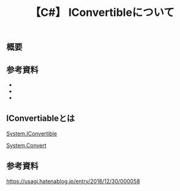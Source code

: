 ﻿---
title: 【C#】 IConvertibleについて
tags:
  - C#
updated_at: ''
id: a1b0b03d-3ad1-4e39-92c6-0fece98e5643
---

## 概要

##

##

## 参考資料

- []()
- []()
- []()

## IConvertiableとは

[System.IConvertible](https://learn.microsoft.com/ja-jp/dotnet/api/system.iconvertible?view=net-9.0)

[System.Convert](https://learn.microsoft.com/ja-jp/dotnet/api/system.convert?view=net-9.0&redirectedfrom=MSDN)



## 参考資料

https://usagi.hatenablog.jp/entry/2018/12/30/000058 